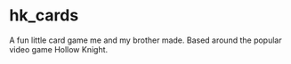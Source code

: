 # hk_cards

A fun little card game me and my brother made. Based around the popular video game Hollow Knight.
